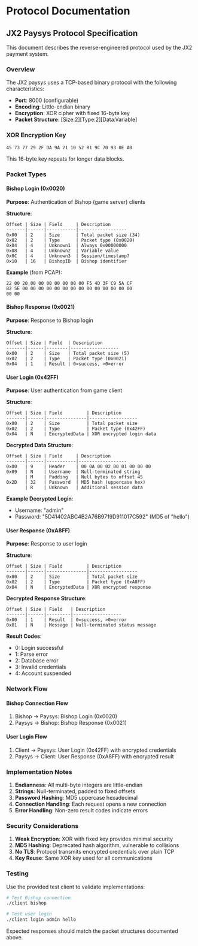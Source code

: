 # Protocol Documentation

## JX2 Paysys Protocol Specification

This document describes the reverse-engineered protocol used by the JX2 payment system.

### Overview

The JX2 paysys uses a TCP-based binary protocol with the following characteristics:
- **Port**: 8000 (configurable)
- **Encoding**: Little-endian binary
- **Encryption**: XOR cipher with fixed 16-byte key
- **Packet Structure**: [Size:2][Type:2][Data:Variable]

### XOR Encryption Key

```
45 73 77 29 2F DA 9A 21 10 52 B1 9C 70 93 0E A0
```

This 16-byte key repeats for longer data blocks.

### Packet Types

#### Bishop Login (0x0020)

**Purpose**: Authentication of Bishop (game server) clients

**Structure**:
```
Offset | Size | Field     | Description
-------|------|-----------|------------------
0x00   | 2    | Size      | Total packet size (34)
0x02   | 2    | Type      | Packet type (0x0020)
0x04   | 4    | Unknown1  | Always 0x00000000
0x08   | 4    | Unknown2  | Variable value
0x0C   | 4    | Unknown3  | Session/timestamp?
0x10   | 16   | BishopID  | Bishop identifier
```

**Example** (from PCAP):
```
22 00 20 00 00 00 00 00 00 00 F5 4D 3F C9 5A CF
B2 5E 00 00 00 00 00 00 00 00 00 00 00 00 00 00
00 00
```

#### Bishop Response (0x0021)

**Purpose**: Response to Bishop login

**Structure**:
```
Offset | Size | Field  | Description
-------|------|--------|------------------
0x00   | 2    | Size   | Total packet size (5)
0x02   | 2    | Type   | Packet type (0x0021)
0x04   | 1    | Result | 0=success, >0=error
```

#### User Login (0x42FF)

**Purpose**: User authentication from game client

**Structure**:
```
Offset | Size | Field         | Description
-------|------|---------------|------------------
0x00   | 2    | Size          | Total packet size
0x02   | 2    | Type          | Packet type (0x42FF)
0x04   | N    | EncryptedData | XOR encrypted login data
```

**Decrypted Data Structure**:
```
Offset | Size | Field     | Description
-------|------|-----------|------------------
0x00   | 9    | Header    | 00 0A 00 02 00 01 00 00 00
0x09   | N    | Username  | Null-terminated string
       | M    | Padding   | Null bytes to offset 45
0x2D   | 32   | Password  | MD5 hash (uppercase hex)
       | R    | Unknown   | Additional session data
```

**Example Decrypted Login**:
- Username: "admin" 
- Password: "5D41402ABC4B2A76B9719D911017C592" (MD5 of "hello")

#### User Response (0xA8FF)

**Purpose**: Response to user login

**Structure**:
```
Offset | Size | Field         | Description
-------|------|---------------|------------------
0x00   | 2    | Size          | Total packet size
0x02   | 2    | Type          | Packet type (0xA8FF)
0x04   | N    | EncryptedData | XOR encrypted response
```

**Decrypted Response Structure**:
```
Offset | Size | Field   | Description
-------|------|---------|------------------
0x00   | 1    | Result  | 0=success, >0=error
0x01   | N    | Message | Null-terminated status message
```

**Result Codes**:
- 0: Login successful
- 1: Parse error
- 2: Database error  
- 3: Invalid credentials
- 4: Account suspended

### Network Flow

#### Bishop Connection Flow
1. Bishop → Paysys: Bishop Login (0x0020)
2. Paysys → Bishop: Bishop Response (0x0021)

#### User Login Flow  
1. Client → Paysys: User Login (0x42FF) with encrypted credentials
2. Paysys → Client: User Response (0xA8FF) with encrypted result

### Implementation Notes

1. **Endianness**: All multi-byte integers are little-endian
2. **Strings**: Null-terminated, padded to fixed offsets
3. **Password Hashing**: MD5 uppercase hexadecimal
4. **Connection Handling**: Each request opens a new connection
5. **Error Handling**: Non-zero result codes indicate errors

### Security Considerations

1. **Weak Encryption**: XOR with fixed key provides minimal security
2. **MD5 Hashing**: Deprecated hash algorithm, vulnerable to collisions  
3. **No TLS**: Protocol transmits encrypted credentials over plain TCP
4. **Key Reuse**: Same XOR key used for all communications

### Testing

Use the provided test client to validate implementations:

```bash
# Test Bishop connection
./client bishop

# Test user login  
./client login admin hello
```

Expected responses should match the packet structures documented above.